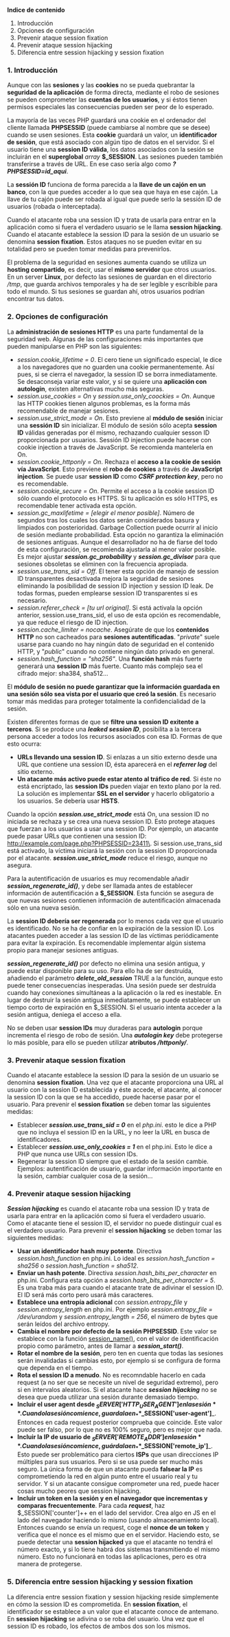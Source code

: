 **Indice de contenido**

1.  Introducción
2.  Opciones de configuración
3.  Prevenir ataque session fixation
4.  Prevenir ataque session hijacking
5.  Diferencia entre session hijacking y session fixation

### 1. Introducción

Aunque con las **sesiones** y las **cookies** no se pueda quebrantar la **seguridad de la aplicación** de forma directa, mediante el robo de sesiones se pueden comprometer las **cuentas de los usuarios**, y si éstos tienen permisos especiales las consecuencias pueden ser peor de lo esperado.

La mayoría de las veces PHP guardará una cookie en el ordenador del cliente llamada **PHPSESSID** (puede cambiarse al nombre que se desee) cuando se usen sesiones. Esta **cookie** guardará un valor, un **identificador de sesión**, que está asociado con algún tipo de datos en el servidor. Si el usuario tiene una **session ID válida**, los datos asociados con la sesión se incluirán en el **superglobal** _array_ **$_SESSION**. Las sesiones pueden también transferirse a través de URL. En ese caso sería algo como _**?PHPSESSID=id_aqui**_.

La **sessión ID** funciona de forma parecida a la **llave de un cajón en un banco**, con la que puedes acceder a lo que sea que haya en ese cajón. La llave de tu cajón puede ser robada al igual que puede serlo la sessión ID de usuarios (robada o interceptada).

Cuando el atacante roba una session ID y trata de usarla para entrar en la aplicación como si fuera el verdadero usuario se le llama **session hijacking**. Cuando el atacante establece la session ID para la sesión de un usuario se denomina **session fixation**. Estos ataques no se pueden evitar en su totalidad pero se pueden tomar medidas para prevenirlos.

El problema de la seguridad en sesiones aumenta cuando se utiliza un **hosting compartido**, es decir, usar el **mismo servidor** que otros usuarios. En un server **Linux**, por defecto las sesiones de guardan en el directorio _/tmp_, que guarda archivos temporales y ha de ser legible y escribible para todo el mundo. Si tus sesiones se guardan ahí, otros usuarios podrían encontrar tus datos.

### 2. Opciones de configuración

La **administración de sesiones HTTP** es una parte fundamental de la seguridad web. Algunas de las configuraciones más importantes que pueden manipularse en PHP son las siguientes:

*   _session.cookie_lifetime = 0_. El cero tiene un significado especial, le dice a los navegadores que no guarden una cookie permanentemente. Así pues, si se cierra el navegador, la session ID se borra inmediatamente. Se desaconseja variar este valor, y si se quiere una **aplicación con autologin**, existen alternativas mucho más seguras.
*   _session.use_cookies = On_ y _session.use_only_coockies = On_. Aunque las HTTP cookies tienen algunos problemas, es la forma más recomendable de manejar sesiones.
*   _session.use_strict_mode = On_. Esto previene al **módulo de sesión** iniciar una **sessión ID** sin inicializar. El módulo de sesión sólo acepta **session ID** válidas generadas por él mismo, rechazando cualquier sesson ID proporcionada por usuarios. Sessión ID injection puede hacerse con cookie injection a través de JavaScript. Se recomienda mantelerla en On.
*   _session.cookie_httponly = On_. Rechaza el **acceso a la cookie de sesión vía JavaScript**. Esto previene el **robo de cookies** a través de **JavaScript injection**. Se puede usar **session ID** como _**CSRF protection key**_, pero no es recomendable. 
*   _session.cookie_secure = On_. Permite el acceso a la cookie session ID sólo cuando el protocolo es HTTPS. Si tu aplicación es sólo HTTPS, es recomendable tener activada esta opción.
*   _session.gc_maxlifetime = [elegir el menor posible]_. Número de segundos tras los cuales los datos serán considerados basura y limpiados con posterioridad. Garbage Collection puede ocurrir al inicio de sesión mediante probabilidad. Esta opción no garantiza la eliminación de sesiones antiguas. Aunque el desarrollador no ha de fiarse del todo de esta configuración, se recomienda ajustarla al menor valor posible. Es mejor ajustar _**session.gc_probability**_ y _**session.gc_divisor**_ para que sesiones obsoletas se eliminen con la frecuencia apropiada. 
*   _session.use_trans_sid = Off_. El tener esta opción de manejo de session ID transparentes desactivada mejora la seguridad de sesiones eliminando la posibilidad de session ID injection y session ID leak. De todas formas, pueden emplearse session ID transparentes si es necesario.
*   _session.referer_check = [tu url original]_. Si está activala la opción anterior, session.use_trans_sid, el uso de esta opción es recomendable, ya que reduce el riesgo de ID injection.
*   _session.cache_limiter = nocache_. Asegúrate de que los **contenidos HTTP** no son cacheados para **sesiones autentificadas**. "_private_" suele usarse para cuando no hay ningún dato de seguridad en el contenido HTTP, y "_public_" cuando no contiene ningún dato privado en general.
*   _session.hash_function = "sha256"_. Una **función hash** más fuerte generará una **session ID** más fuerte. Cuanto más complejo sea el cifrado mejor: sha384, sha512...

El **módulo de sesión no puede garantizar que la información guardada en una sesión sólo sea vista por el usuario que creó la sesión**. Es necesario tomar más medidas para proteger totalmente la confidencialidad de la sesión.

Existen diferentes formas de que se **filtre una session ID exitente a terceros**. Si se produce una _**leaked session ID**_, posibilita a la tercera persona acceder a todos los recursos asociados con esa ID. Formas de que esto ocurra:

*   **URLs llevando una session ID**. Si enlazas a un sitio externo desde una URL que contiene una session ID, ésta aparecerá en el _**referrer log**_ del sitio externo.
*   **Un atacante más activo puede estar atento al tráfico de red**. Si éste no está encriptado, las **session IDs** pueden viajar en texto plano por la red. La solución es implementar **SSL en el servidor** y hacerlo obligatorio a los usuarios. Se debería usar **HSTS**.

Cuando la opción _**session.use_strict_mode**_ está On, una session ID no iniciada se rechaza y se crea una nueva session ID. Esto protege ataques que fuerzan a los usuarios a usar una session ID. Por ejemplo, un atacante puede pasar URLs que contienen una session ID: http://example.com/page.php?PHPSESSID=23411\. Si session.use_trans_sid está activado, la víctima iniciará la sesión con la session ID proporcionada por el atacante. _**session.use_strict_mode**_ reduce el riesgo, aunque no asegura. 

Para la autentificación de usuarios es muy recomendable añadir _**session_regenerate_id()**_, y debe ser llamada antes de establecer información de autentificación a **$_SESSION**. Esta función se asegura de que nuevas sesiones contienen información de autentificación almacenada sólo en una nueva sesión.

La **session ID debería ser regenerada** por lo menos cada vez que el usuario es identificado. No se ha de confiar en la expiración de la session ID. Los atacantes pueden acceder a las session ID de las víctimas periódicamente para evitar la expiración. Es recomendable implementar algún sistema propio para manejar sesiones antiguas.

_**session_regenerate_id()**_ por defecto no elimina una sesión antigua, y puede estar disponible para su uso. Para ello ha de ser destruída, añadiendo el parámetro _**delete_old_session**_ TRUE a la función, aunque esto puede tener consecuencias inesperadas. Una sesión puede ser destruída cuando hay conexiones simultáneas a la aplicación o la red es inestable. En lugar de destruir la sesión antigua inmediatamente, se puede establecer un tiempo corto de expiración en $_SESSION. Si el usuario intenta acceder a la sesión antigua, deniega el acceso a ella.

No se deben usar **session IDs** muy duraderas para **autologin** porque incrementa el riesgo de robo de sesión. Una _**autologin key**_ debe protegerse lo más posible, para ello se pueden utilizar **atributos _/httponly/_**. 

### 3. Prevenir ataque session fixation

Cuando el atacante establece la session ID para la sesión de un usuario se denomina **session fixation**. Una vez que el atacante proporciona una URL al usuario con la session ID establecida y éste accede, el atacante, al conocer la session ID con la que se ha accedido, puede hacerse pasar por el usuario. Para prevenir el **session fixation** se deben tomar las siguientes medidas:

*   Establecer _**session.use_trans_sid = 0**_ en el _php.ini_. esto le dice a PHP que no incluya el session ID en la URL, y no leer la URL en busca de identificadores.
*   Establecer _**session.use_only_cookies = 1**_ en el php.ini. Esto le dice a PHP que nunca use URLs con session IDs.
*   Regenerar la session ID siempre que el estado de la sesión cambie. Ejemplos: autentificación de usuario, guardar información importante en la sesión, cambiar cualquier cosa de la sesión...

### 4. Prevenir ataque session hijacking

_**Session hijacking**_ es cuando el atacante roba una session ID y trata de usarla para entrar en la aplicación como si fuera el verdadero usuario. Como el atacante tiene el session ID, el servidor no puede distinguir cual es el verdadero usuario. Para prevenir el **session hijacking** se deben tomar las siguientes medidas:

*   **Usar un identificador hash muy potente**. Directiva _session.hash_function_ en php.ini. Lo ideal es _session.hash_function = sha256_ o _session.hash_function = sha512_.
*   **Enviar un hash potente**. Directiva _session.hash_bits_per_character_ en php.ini. Configura esta opción a _session.hash_bits_per_character = 5_. Es una traba más para cuando el atacante trate de adivinar el session ID. El ID será más corto pero usará más caracteres.
*   **Establece una entropía adicional** con _session.entropy_file_ y _session.entropy_length_ en php.ini. Por ejemplo _session.entropy_file = /dev/urandom_ y _session.entropy_length = 256_, el número de bytes que serán leídos del archivo entropy.
*   **Cambia el nombre por defecto de la sesión PHPSESSID**. Este valor se establece con la función [session_name()](http://us2.php.net/manual/en/function.session-name.php), con el valor de identificación propio como parámetro, antes de llamar a _**session_start()**_. 
*   **Rotar el nombre de la sesión**, pero ten en cuenta que todas las sesiones serán invalidadas si cambias esto, por ejemplo si se configura de forma que dependa en el tiempo.
*   **Rota el session ID a menudo**. No es recomndable hacerlo en cada request (a no ser que se necesite un nivel de seguridad extremo), pero si en intervalos aleatorios. Si el atacante hace _**session hijacking**_ no se desea que pueda utilizar una sesión durante demasiado tiempo.
*   **Incluir el user agent desde $_SERVER['HTTP_USER_AGENT'] en la sesión**. Cuando la sesión comience, guardala en _**$_SESSION['user-agent']**_. Entonces en cada request posterior comprueba que coincide. Este valor puede ser falso, por lo que no es 100% seguro, pero es mejor que nada.
*   **Incluir la IP de usuario de $_SERVER['REMOTE_ADDR'] en la sesión**. Cuando la sesión comience, guárdala en _**$_SESSION['remote_ip']**_. Esto puede ser problemático para ciertos **ISPs** que usan direcciones IP múltiples para sus usuarios. Pero si se usa puede ser mucho más seguro. La única forma de que un atacante pueda **falsear la IP** es comprometiendo la red en algún punto entre el usuario real y tu servidor. Y si un atacante consigue comprometer una red, puede hacer cosas mucho peores que session hijacking. 
*   **Incluir un token en la sesión y en el navegador que incrementas y comparas frecuentemente**. Para cada _**request**_, haz $_SESSION['counter']++ en el lado del servidor. Crea algo en JS en el lado del navegador haciendo lo mismo (usando almacenamiento local). Entonces cuando se envía un request, coge el **nonce de un token** y verifica que el nonce es el mismo que en el servidor. Haciendo esto, se puede detectar una **session hijacked** ya que el atacante no tendrá el número exacto, y si lo tiene habrá dos sistemas transmitiendo el mismo número. Esto no funcionará en todas las aplicaciones, pero es otra manera de protegerse. 

### 5. Diferencia entre session hijacking y session fixation

La diferencia entre session fixation y session hijacking reside simplemente en cómo la session ID es comprometida. En **session fixation**, el identificador se establece a un valor que el atacante conoce de antemano. En **session hijacking** se adivina o se roba del usuario. Una vez que el session ID es robado, los efectos de ambos dos son los mismos.